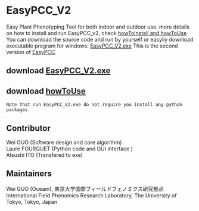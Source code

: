 # EasyPCC_V2
Easy Plant Phenotyping Tool for both indoor and outdoor use.
more details on how to install and run EasyPCC_v2, check [howToInstall and howToUse](https://github.com/oceam/EasyPCC_V2/blob/master/How_to_en.pdf) 
You can download the source code and run by yourself or easyliy download executable program for windows:
[EasyPCC_V2.exe](https://www.dropbox.com/s/s8e2xpo3z1oxxns/EasyPCC_V2.exe?dl=0)
This is the second version of [EasyPCC](http://www.mdpi.com/1424-8220/17/4/798).
## download [EasyPCC_V2.exe](https://www.dropbox.com/s/s8e2xpo3z1oxxns/EasyPCC_V2.exe?dl=0)
## download [howToUse](https://github.com/oceam/EasyPCC_V2/blob/master/How_to_en.pdf)
```
Note that run EasyPCC_V2.exe do not require you install any python packages.
```
## Contributor
Wei GUO (Software design and core algorithm)  
Laure FOURQUET (Python code and GUI interface )  
Atsushi ITO (Transfered to exe)
## Maintainers
Wei GUO (Oceam), 東京大学国際フィールドフェノミクス研究拠点  
International Field Phenomics Research Laboratory, The University of Tokyo, Tokyo, Japan
